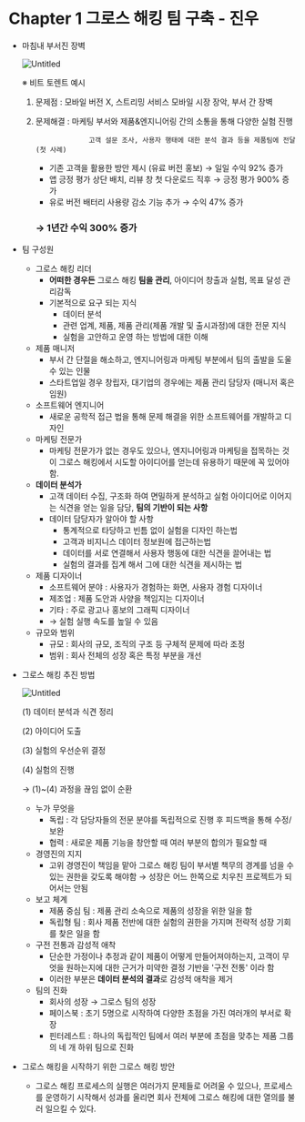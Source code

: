 # Chapter 1 그로스 해킹 팀 구축 - 진우

- 마침내 부서진 장벽
    
    ![Untitled](Chapter%201%20%E1%84%80%E1%85%B3%E1%84%85%E1%85%A9%E1%84%89%E1%85%B3%20%E1%84%92%E1%85%A2%E1%84%8F%E1%85%B5%E1%86%BC%20%E1%84%90%E1%85%B5%E1%86%B7%20%E1%84%80%E1%85%AE%E1%84%8E%E1%85%AE%E1%86%A8%20-%20%E1%84%8C%E1%85%B5%E1%86%AB%E1%84%8B%E1%85%AE%20fa870b20ba8a484c86dbb57c73eb1c9e/Untitled.png)
    
    ※ 비트 토렌트 예시
    
    1. 문제점 : 모바일 버전 X, 스트리밍 서비스 모바일 시장 장악, 부서 간 장벽
    2. 문제해결 : 마케팅 부서와 제품&엔지니어링 간의 소통을 통해 다양한 실험 진행
        
                        고객 설문 조사, 사용자 행태에 대한 분석 결과 등을 제품팀에 전달 (첫 사례)
        
        - 기존 고객을 활용한 방안 제시 (유료 버전 홍보) → 일일 수익 92% 증가
        - 앱 긍정 평가 상단 배치, 리뷰 창 첫 다운로드 직후 → 긍정 평가 900% 증가
        - 유로 버전 배터리 사용량 감소 기능 추가 → 수익 47% 증가
        
        ### → 1년간 수익 300% 증가
        
- 팀 구성원
    - 그로스 해킹 리더
        - **어떠한 경우든** 그로스 해킹 **팀을 관리**, 아이디어 창출과 실험, 목표 달성 관리감독
        - 기본적으로 요구 되는 지식
            - 데이터 분석
            - 관련 업계, 제품, 제품 관리(제품 개발 및 출시과정)에 대한 전문 지식
            - 실험을 고안하고 운영 하는 방법에 대한 이해
    - 제품 매니저
        - 부서 간 단절을 해소하고, 엔지니어링과 마케팅 부분에서 팀의 출발을 도울 수 있는 인물
        - 스타트업일 경우 창립자, 대기업의 경우에는 제품 관리 담당자 (매니저 혹은 임원)
    - 소프트웨어 엔지니어
        - 새로운 공학적 접근 법을 통해 문제 해결을 위한 소프트웨어를 개발하고 디자인
    - 마케팅 전문가
        - 마케팅 전문가가 없는 경우도 있으나, 엔지니어링과 마케팅을 접목하는 것이 그로스 해킹에서 시도할 아이디어를 얻는데 유용하기 때문에 꼭 있어야 함.
    - **데이터 분석가**
        - 고객 데이터 수집, 구조화 하여 면밀하게 분석하고 실험 아이디어로 이어지는 식견을 얻는 일을 담당, **팀의 기반이 되는 사항**
        - 데이터 담당자가 알아야 할 사항
            - 통계적으로 타당하고 빈틈 없이 실험을 디자인 하는법
            - 고객과 비지니스 데이터 정보원에 접근하는법
            - 데이터를 서로 연결해서 사용자 행동에 대한 식견을 끌어내는 법
            - 실험의 결과를 집계 해서 그에 대한 식견을 제시하는 법
    - 제품 디자이너
        - 소프트웨어 분야 : 사용자가 경험하는 화면, 사용자 경험 디자이너
        - 제조업 : 제품 도안과 사양을 책임지는 디자이너
        - 기타 : 주로 광고나 홍보의 그래픽 디자이너
        - → 실험 실행 속도를 높일 수 있음
    - 규모와 범위
        - 규모 : 회사의 규모, 조직의 구조 등 구체적 문제에 따라 조정
        - 범위 : 회사 전체의 성장 혹은 특정 부분을 개선
- 그로스 해킹 추진 방법
    
    ![Untitled](Chapter%201%20%E1%84%80%E1%85%B3%E1%84%85%E1%85%A9%E1%84%89%E1%85%B3%20%E1%84%92%E1%85%A2%E1%84%8F%E1%85%B5%E1%86%BC%20%E1%84%90%E1%85%B5%E1%86%B7%20%E1%84%80%E1%85%AE%E1%84%8E%E1%85%AE%E1%86%A8%20-%20%E1%84%8C%E1%85%B5%E1%86%AB%E1%84%8B%E1%85%AE%20fa870b20ba8a484c86dbb57c73eb1c9e/Untitled%201.png)
    
    (1) 데이터 분석과 식견 정리
    
    (2) 아이디어 도출
    
    (3) 실험의 우선순위 결정
    
    (4) 실험의 진행
    
    → (1)~(4) 과정을 끊임 없이 순환
    
    - 누가 무엇을
        - 독립 : 각 담당자들의 전문 분야를 독립적으로 진행 후 피드백을 통해 수정/보완
        - 협력 : 새로운 제품 기능을 창안할 때 여러 부분의 합의가 필요할 때
    - 경영진의 지지
        - 고위 경영진이 책임을 맡아 그로스 해킹 팀이 부서별 책무의 경계를 넘을 수 있는 권한을 갖도록 해야함  → 성장은 어느 한쪽으로 치우친 프로젝트가 되어서는 안됨
    - 보고 체계
        - 제품 중심 팀 : 제품 관리 소속으로 제품의 성장을 위한 일을 함
        - 독립형 팀 : 회사 제품 전반에 대한 실험의 권한을 가지며 전략적 성장 기회를 찾은 일을 함
    - 구전 전통과 감성적 애착
        - 단순한 가정이나 추정과 같이 제품이 어떻게 만들어져야하는지, 고객이 무엇을 원하는지에 대한 근거가 미약한 결정 기반을 '구전 전통' 이라 함
        - 이러한 부분은 **데이터 분석의 결과**로 감성적 애착을 제거
    - 팀의 진화
        - 회사의 성장  → 그로스 팀의 성장
        - 페이스북 :  초기 5명으로 시작하여 다양한 초점을 가진 여러개의 부서로 확장
        - 핀터레스트 : 하나의 독립적인 팀에서 여러 부분에 초점을 맞추는 제품 그룹의 네 개 하위 팀으로 진화
- 그로스 해킹을 시작하기 위한 그로스 해킹 방안
    - 그로스 해킹 프로세스의 실행은 여러가지 문제들로 어려울 수 있으나, 프로세스를 운영하기 시작해서 성과를 올리면 회사 전체에 그로스 해킹에 대한 열의를 불러 일으킬 수 있다.